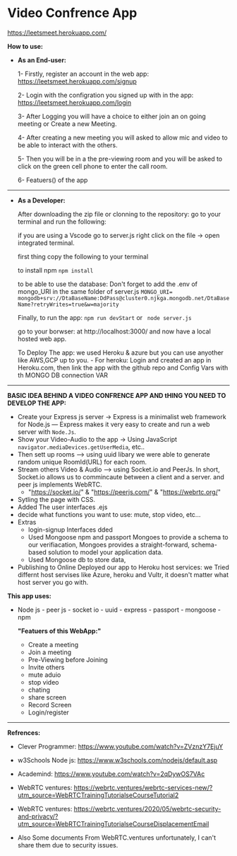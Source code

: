 # Video Confrence App 
https://leetsmeet.herokuapp.com/ 

**How to use:**

* **As an End-user:**

     1- Firstly, register an account in the web app: https://leetsmeet.herokuapp.com/signup

     2- Login with the configration you signed up with in the app: https://leetsmeet.herokuapp.com/login

     3- After Logging you will have a choice to either join an on going meeting or Create a new Meeting.

     4- After creating a new meeting you will asked to allow mic and video to be able to interact with the others. 

     5- Then you will be in a the pre-viewing room and you will be asked to click on the green cell phone to enter the call room.
     
     6- Featuers() of the app 
 ------------------------------------------------------------------------------------------------------------------------------------------------------------------------------
 
* **As a Developer:**

    After downloading the zip file or clonning to the repository: 
    go to your terminal and run the following: 

    if you are using a Vscode go to server.js right click on the file -> open integrated terminal. 

    first thing copy the following to your terminal

    to install npm 
    `npm install` 

    to be able to use the database: Don't forget to add the .env  of mongo_URI in the same folder of server.js
    `MONGO_URI= mongodb+srv://DtaBaseName:DdPass@cluster0.njkga.mongodb.net/DtaBaseName?retryWrites=true&w=majority` 

    Finally, to run the app: 
    `npm run devStart` or ` node server.js`

    go to your borwser: at http://localhost:3000/ and now have a local hosted web app.
     
    To Deploy The app: we used Heroku & azure but you can use anyother like AWS,GCP up to you.
          - For heroku: Login and created an app in Heroku.com, then link the app with the github repo and Config Vars with th MONGO DB connection VAR
-------------------------------------------------------------------------------------------------------------------------------------------------------------------------------
**BASIC IDEA BEHIND A VIDEO CONFRENCE APP AND tHING YOU NEED TO DEVELOP THE APP:**

- Create your Express js server ->  Express is a minimalist web framework for Node.js — Express makes it very easy to create and run a web server with `Node.Js`.
- Show your Video-Audio to the app -> Using JavaScript `navigator.mediaDevices.getUserMedia`, etc.. 
- Then sett up rooms --> using uuid libary we were able to generate random unique RoomId(URL) for each room.
- Stream others Video & Audio -->  using Socket.io and PeerJs. In short, Socket.io allows us to commincaute between a client and a server. and peer js implements WebRTC. 
    - "https://socket.io/" & "https://peerjs.com/" & "https://webrtc.org/" 
- Sytling the page with CSS. 
- Added The user interfaces .ejs 
- decide what functions you want to use: mute, stop video, etc... 
- Extras
     - login-signup Interfaces dded 
     - Used Mongoose npm and passport Mongoes to provide a schema to our verifiacation, Mongoes provides a straight-forward, schema-based solution to model your application data.
     - Used Mongoose db to store data, 
- Publishing to Online Deployed our app to Heroku host services: we Tried differnt host servises like Azure, heroku and Vultr, it doesn't matter what host server you go with.  


**This app uses:**
- Node js - peer js - socket io - uuid - express - passport - mongoose - npm 

     
    **"Featuers of this WebApp:"**
     - Create a meeting
     - Join a meeting
     - Pre-Viewing before Joining
     - Invite others
     - mute aduio
     - stop video
     - chating
     - share screen
     - Record Screen
     - Login/register
     
-------------------------------------------------------------------------------------------------------------------------------------------------------------------------------
**Refrences:**

- Clever Programmer: https://www.youtube.com/watch?v=ZVznzY7EjuY

- w3Schools Node js: https://www.w3schools.com/nodejs/default.asp

- Academind: https://www.youtube.com/watch?v=2qDywOS7VAc 

- WebRTC ventures: https://webrtc.ventures/webrtc-services-new/?utm_source=WebRTCTrainingTutorialseCourseTutorial2

- WebRTC ventures: https://webrtc.ventures/2020/05/webrtc-security-and-privacy/?utm_source=WebRTCTrainingTutorialseCourseDisplacementEmail

- Also Some documents From WebRTC.ventures unfortunately, I can't share them due to security issues.



